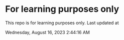 # For learning purposes only
This repo is for learning purposes only.
Last updated at

Wednesday, August 16, 2023 2:44:16 AM

